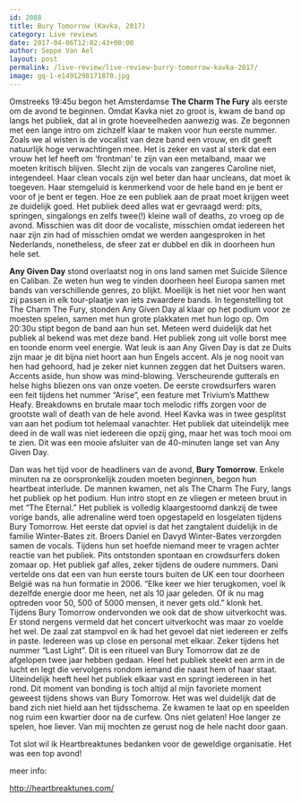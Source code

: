 ```yaml
---
id: 2088
title: Bury Tomorrow (Kavka, 2017)
category: Live reviews
date: 2017-04-06T12:02:43+00:00
author: Seppe Van Ael
layout: post
permalink: /live-review/live-review-burry-tomorrow-kavka-2017/
image: gq-1-e1491298171870.jpg
---
```

Omstreeks 19:45u begon het Amsterdamse **The Charm The Fury** als eerste om de avond te beginnen. Omdat Kavka niet zo groot is, kwam de band op langs het publiek, dat al in grote hoeveelheden aanwezig was. Ze begonnen met een lange intro om zichzelf klaar te maken voor hun eerste nummer. Zoals we al wisten is de vocalist van deze band een vrouw, en dit geeft natuurlijk hoge verwachtingen mee. Het is zeker en vast al sterk dat een vrouw het lef heeft om ‘frontman’ te zijn van een metalband, maar we moeten kritisch blijven. Slecht zijn de vocals van zangeres Caroline niet, integendeel. Haar clean vocals zijn wel beter dan haar uncleans, dat moet ik toegeven. Haar stemgeluid is kenmerkend voor de hele band en je bent er voor of je bent er tegen. Hoe ze een publiek aan de praat moet krijgen weet ze duidelijk goed. Het publiek deed alles wat er gevraagd werd: pits, springen, singalongs en zelfs twee(!) kleine wall of deaths, zo vroeg op de avond. Misschien was dit door de vocaliste, misschien omdat iedereen het naar zijn zin had of misschien omdat we werden aangesproken in het Nederlands, nonetheless, de sfeer zat er dubbel en dik in doorheen hun hele set.

**Any Given Day** stond overlaatst nog in ons land samen met Suicide Silence en Caliban. Ze weten hun weg te vinden doorheen heel Europa samen met bands van verschillende genres, zo blijkt. Moeilijk is het niet voor hen want zij passen in elk tour-plaatje van iets zwaardere bands. In tegenstelling tot The Charm The Fury, stonden Any Given Day al klaar op het podium voor ze moesten spelen, samen met hun grote plakkaten met hun logo op. Om 20:30u stipt begon de band aan hun set. Meteen werd duidelijk dat het publiek al bekend was met deze band. Het publiek zong uit volle borst mee en toonde enorm veel energie. Wat leuk is aan Any Given Day is dat ze Duits zijn maar je dit bijna niet hoort aan hun Engels accent. Als je nog nooit van hen had gehoord, had je zeker niet kunnen zeggen dat het Duitsers waren. Accents aside, hun show was mind-blowing. Verscheurende gutterals en helse highs bliezen ons van onze voeten. De eerste crowdsurfers waren een feit tijdens het nummer “Arise”, een feature met Trivium’s Matthew Heafy. Breakdowns en brutale maar toch melodic riffs zorgen voor de grootste wall of death van de hele avond. Heel Kavka was in twee gesplitst van aan het podium tot helemaal vanachter. Het publiek dat uiteindelijk mee deed in de wall was niet iedereen die opzij ging, maar het was toch mooi om te zien. Dit was een mooie afsluiter van de 40-minuten lange set van Any Given Day.

Dan was het tijd voor de headliners van de avond, **Bury Tomorrow**. Enkele minuten na ze oorspronkelijk zouden moeten beginnen, begon hun heartbeat interlude. De mannen kwamen, net als The Charm The Fury, langs het publiek op het podium. Hun intro stopt en ze vliegen er meteen bruut in met “The Eternal.” Het publiek is volledig klaargestoomd dankzij de twee vorige bands, alle adrenaline werd toen opgestapeld en losgelaten tijdens Bury Tomorrow. Het eerste dat opviel is dat het zangtalent duidelijk in de familie Winter-Bates zit. Broers Daniel en Davyd Winter-Bates verzorgden samen de vocals. Tijdens hun set hoefde niemand meer te vragen achter reactie van het publiek. Pits ontstonden spontaan en crowdsurfers doken zomaar op. Het publiek gaf alles, zeker tijdens de oudere nummers. Dani vertelde ons dat een van hun eerste tours buiten de UK een tour doorheen België was na hun formatie in 2006. “Elke keer we hier terugkomen, voel ik dezelfde energie door me heen, net als 10 jaar geleden. Of ik nu mag optreden voor 50, 500 of 5000 mensen, it never gets old.” klonk het. Tijdens Bury Tomorrow ondervonden we ook dat de show uitverkocht was. Er stond nergens vermeld dat het concert uitverkocht was maar zo voelde het wel. De zaal zat stampvol en ik had het gevoel dat niet iedereen er zelfs in paste. Iedereen was up close en personal met elkaar. Zeker tijdens het nummer “Last Light”. Dit is een ritueel van Bury Tomorrow dat ze de afgelopen twee jaar hebben gedaan. Heel het publiek steekt een arm in de lucht en legt die vervolgens rondom iemand die naast hem of haar staat. Uiteindelijk heeft heel het publiek elkaar vast en springt iedereen in het rond. Dit moment van bonding is toch altijd al mijn favoriete moment geweest tijdens shows van Bury Tomorrow. Het was wel duidelijk dat de band zich niet hield aan het tijdsschema. Ze kwamen te laat op en speelden nog ruim een kwartier door na de curfew. Ons niet gelaten! Hoe langer ze spelen, hoe liever. Van mij mochten ze gerust nog de hele nacht door gaan.

Tot slot wil ik Heartbreaktunes bedanken voor de geweldige organisatie. Het was een top avond!

meer info:

http://heartbreaktunes.com/
